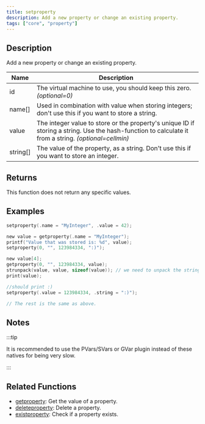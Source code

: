 ```yaml
---
title: setproperty
description: Add a new property or change an existing property.
tags: ["core", "property"]
---
```


<LowercaseNote />

## Description

Add a new property or change an existing property.

| Name     | Description                                                                                                                                           |
| -------- | ----------------------------------------------------------------------------------------------------------------------------------------------------- |
| id       | The virtual machine to use, you should keep this zero. *(optional=0)*                                                                                 |
| name[]   | Used in combination with value when storing integers; don't use this if you want to store a string.                                                   |
| value    | The integer value to store or the property's unique ID if storing a string. Use the hash-function to calculate it from a string. *(optional=cellmin)* |
| string[] | The value of the property, as a string. Don't use this if you want to store an integer.                                                               |

## Returns

This function does not return any specific values.

## Examples

```c
setproperty(.name = "MyInteger", .value = 42);

new value = getproperty(.name = "MyInteger");
printf("Value that was stored is: %d", value);
setproperty(0, "", 123984334, ":)");

new value[4];
getproperty(0, "", 123984334, value);
strunpack(value, value, sizeof(value)); // we need to unpack the string first
print(value);

//should print :)
setproperty(.value = 123984334, .string = ":)");

// The rest is the same as above.
```

## Notes

:::tip

It is recommended to use the PVars/SVars or GVar plugin instead of these natives for being very slow.

:::

## Related Functions

- [getproperty](getproperty): Get the value of a property.
- [deleteproperty](deleteproperty): Delete a property.
- [existproperty](existproperty): Check if a property exists.
